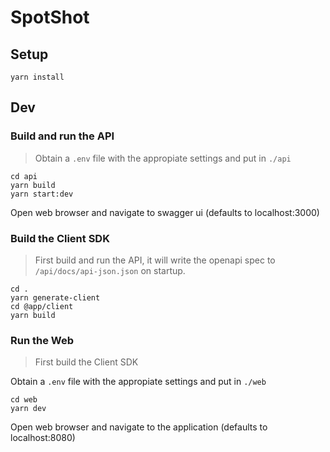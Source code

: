 # SpotShot



## Setup
```
yarn install
```

## Dev 

### Build and run the API
> Obtain a `.env` file with the appropiate settings and put in `./api`

```
cd api
yarn build
yarn start:dev
```
Open web browser and navigate to swagger ui (defaults to localhost:3000)

### Build the Client SDK
> First build and run the API, it will write the openapi spec to `/api/docs/api-json.json` on startup.

```
cd .
yarn generate-client
cd @app/client
yarn build
```

### Run the Web
> First build the Client SDK

Obtain a `.env` file with the appropiate settings and put in `./web`
```
cd web
yarn dev
```
Open web browser and navigate to the application (defaults to localhost:8080)
